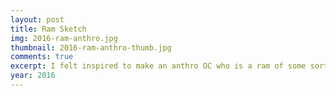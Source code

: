 ```yaml
---
layout: post
title: Ram Sketch
img: 2016-ram-anthro.jpg
thumbnail: 2016-ram-anthro-thumb.jpg
comments: true
excerpt: I felt inspired to make an anthro OC who is a ram of some sort.
year: 2016
---
```

